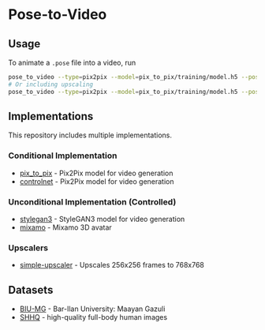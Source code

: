 # Pose-to-Video

## Usage

To animate a `.pose` file into a video, run

```bash
pose_to_video --type=pix2pix --model=pix_to_pix/training/model.h5 --pose=assets/testing-reduced.pose --video=sign.mp4
# Or including upscaling
pose_to_video --type=pix2pix --model=pix_to_pix/training/model.h5 --pose=assets/testing-reduced.pose --video=sign.mp4 --upscale
```

## Implementations

This repository includes multiple implementations.

### Conditional Implementation

- [pix_to_pix](pose_to_video/conditional/pix_to_pix) - Pix2Pix model for video generation
- [controlnet](pose_to_video/conditional/controlnet) - Pix2Pix model for video generation

### Unconditional Implementation (Controlled)

- [stylegan3](pose_to_video/unconditional/stylegan3) - StyleGAN3 model for video generation
- [mixamo](pose_to_video/unconditional/mixamo) - Mixamo 3D avatar

### Upscalers

- [simple-upscaler](pose_to_video/upscalers/simple) - Upscales 256x256 frames to 768x768

## Datasets

- [BIU-MG](data/BIU-MG) - Bar-Ilan University: Maayan Gazuli
- [SHHQ](data/SHHQ) - high-quality full-body human images


